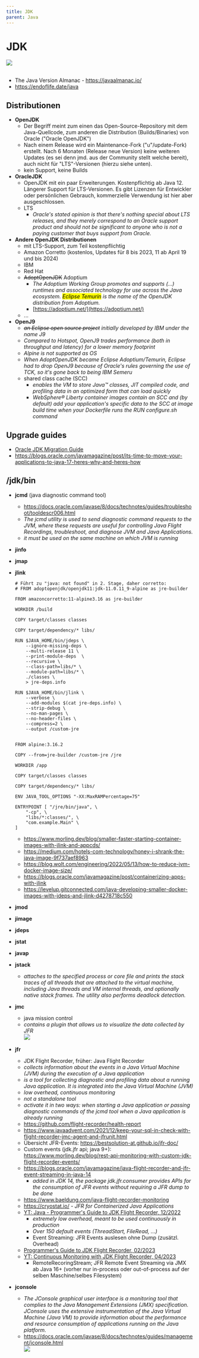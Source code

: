 ```yaml
---
title: JDK
parent: Java
---
```


# JDK
<img src="https://opensource.com/sites/default/files/2022-03/jdk.jpg" loading="lazy"/><br/><br/>
- The Java Version Almanac - <https://javaalmanac.io/>
- <https://endoflife.date/java>


## Distributionen
- **OpenJDK**
    - Der Begriff meint zum einen das Open-Source-Repository mit dem Java-Quellcode, zum anderen die Distribution (Builds/Binaries) von Oracle ("Oracle OpenJDK")
    - Nach einem Release wird ein Maintenance-Fork ("u"/update-Fork) erstellt. Nach 6 Monaten (Release neue Version) keine weiteren Updates (es sei denn jmd. aus der Community stellt welche bereit), auch nicht für "LTS"-Versionen (hierzu siehe unten).
    - kein Support, keine Builds
- **OracleJDK**
    - OpenJDK mit ein paar Erweiterungen. Kostenpflichtig ab Java 12. Längerer Support für LTS-Versionen. Es gibt Lizenzen für Entwickler oder persönlichen Gebrauch, kommerzielle Verwendung ist hier aber ausgeschlossen.
    - LTS
        - *Oracle's stated opinion is that there's nothing special about LTS releases, and they merely correspond to an Oracle support product and should not be significant to anyone who is not a paying customer that buys support from Oracle.*
- **Andere OpenJDK Distributionen**
    - mit LTS-Support, zum Teil kostenpflichtig
    - Amazon Corretto (kostenlos, Updates für 8 bis 2023, 11 ab April 19 und bis 2024)
    - IBM
    - Red Hat
    - ~~AdoptOpenJDK~~ Adoptium
        - *The Adoptium Working Group promotes and supports (...) runtimes and associated technology for use across the Java ecosystem. <mark>Eclipse Temurin</mark> is the name of the OpenJDK distribution from Adoptium.* 
        - [https://adoptium.net/](https://adoptium.net/)
    - ...
- **OpenJ9**
    - *~~an Eclipse open source project~~ initially developed by IBM under the name J9*
    - *Compared to Hotspot, OpenJ9 trades performance (both in throughput and latency) for a lower memory footprint*
    - *Alpine is not supported as OS*
    - *When AdoptOpenJDK became Eclipse Adoptium/Temurin, Eclipse had to drop OpenJ9 because of Oracle's rules governing the use of TCK, so it's gone back to being IBM Semeru*
    - shared class cache (SCC)
        - *enables the VM to store Java™ classes, JIT compiled code, and profiling data in an optimized form that can load quickly*
        - *WebSphere® Liberty container images contain an SCC and (by default) add your application's specific data to the SCC at image build time when your Dockerfile runs the RUN configure.sh command*


## Upgrade guides
- [Oracle JDK Migration Guide](https://docs.oracle.com/en/java/javase/17/migrate/getting-started.html)
- <https://blogs.oracle.com/javamagazine/post/its-time-to-move-your-applications-to-java-17-heres-why-and-heres-how>


## /jdk/bin
- **jcmd** (java diagnostic command tool)
    - <https://docs.oracle.com/javase/8/docs/technotes/guides/troubleshoot/tooldescr006.html>
    - *The jcmd utility is used to send diagnostic command requests to the JVM, where these requests are useful for controlling Java Flight Recordings, troubleshoot, and diagnose JVM and Java Applications.*
    - *it must be used on the same machine on which JVM is running*
- **jinfo**
- **jmap**
- **jlink**
    ```
    # Führt zu "java: not found" in 2. Stage, daher corretto:
    # FROM adoptopenjdk/openjdk11:jdk-11.0.11_9-alpine as jre-builder

    FROM amazoncorretto:11-alpine3.16 as jre-builder

    WORKDIR /build

    COPY target/classes classes

    COPY target/dependency/* libs/

    RUN $JAVA_HOME/bin/jdeps \
        --ignore-missing-deps \
        --multi-release 11 \
        --print-module-deps  \
        --recursive \
        --class-path=libs/* \
        --module-path=libs/* \
        ./classes \
        > jre-deps.info

    RUN $JAVA_HOME/bin/jlink \
        --verbose \
        --add-modules $(cat jre-deps.info) \
        --strip-debug \
        --no-man-pages \
        --no-header-files \
        --compress=2 \
        --output /custom-jre


    FROM alpine:3.16.2

    COPY --from=jre-builder /custom-jre /jre

    WORKDIR /app

    COPY target/classes classes

    COPY target/dependency/* libs/

    ENV JAVA_TOOL_OPTIONS "-XX:MaxRAMPercentage=75"

    ENTRYPOINT [ "/jre/bin/java", \
        "-cp", \
        "libs/*:classes/", \
        "com.example.Main" \
    ]
    ```

    - <https://www.morling.dev/blog/smaller-faster-starting-container-images-with-jlink-and-appcds/>
    - <https://medium.com/hotels-com-technology/honey-i-shrank-the-java-image-9f737aef8963>
    - <https://blog.wolt.com/engineering/2022/05/13/how-to-reduce-jvm-docker-image-size/>
    - <https://blogs.oracle.com/javamagazine/post/containerizing-apps-with-jlink>
    - <https://levelup.gitconnected.com/java-developing-smaller-docker-images-with-jdeps-and-jlink-d4278718c550>
- **jmod**
- **jimage**
- **jdeps**
- **jstat**
- **javap**
- **jstack**
    - *attaches to the specified process or core file and prints the stack traces of all threads that are attached to the virtual machine, including Java threads and VM internal threads, and optionally native stack frames. The utility also performs deadlock detection.*
- **jmc**
    - java mission control
    - *contains a plugin that allows us to visualize the data collected by JFR*
      <br/><img src="https://download.oracle.com/technology/products/missioncontrol/updatesites/base/5.2.0/eclipse/images/screen-capture-01-large.png" loading="lazy"/>
- **jfr**
    - JDK Flight Recorder, früher: Java Flight Recorder
    - *collects information about the events in a Java Virtual Machine (JVM) during the execution of a Java application*
    - *is a tool for collecting diagnostic and profiling data about a running Java application. It is integrated into the Java Virtual Machine (JVM)*
    - *low overhead, continuous monitoring*
    - *not a standalone tool*
    - *activate it in two ways: when starting a Java application or passing diagnostic commands of the jcmd tool when a Java application is already running*
    - <https://github.com/flight-recorder/health-report>
    - <https://www.javaadvent.com/2021/12/keep-your-sql-in-check-with-flight-recorder-jmc-agent-and-jfrunit.html>
    - Übersicht JFR-Events: <https://bestsolution-at.github.io/jfr-doc/>
    - Custom events (jdk.jfr api; java 9+): <https://www.morling.dev/blog/rest-api-monitoring-with-custom-jdk-flight-recorder-events/>
    - <https://blogs.oracle.com/javamagazine/java-flight-recorder-and-jfr-event-streaming-in-java-14>
        - *added in JDK 14, the package jdk.jfr.consumer provides APIs for the consumption of JFR events without requiring a JFR dump to be done*
    - <https://www.baeldung.com/java-flight-recorder-monitoring>
    - <https://cryostat.io/> - *JFR for Containerized Java Applications*
    - [YT: Java - Programmer's Guide to JDK Flight Recorder, 12/2022](https://www.youtube.com/watch?v=K1ApBZGiT-Y)
        - *extremely low overhead, meant to be used continuously in production*
        - *Over 150 default events (ThreadStart, FileRead, ...)*
        - Event Streaming: JFR Events auslesen ohne Dump (zusätzl. Overhead)
    - [Programmer's Guide to JDK Flight Recorder, 02/2023](https://inside.java/2023/02/27/programmer-guide-to-jfr/)
    - [YT: Continuous Monitoring with JDK Flight Recorder, 04/2023](https://www.youtube.com/watch?v=Gx_JGVborJ0)
        - RemoteRecoringStream; JFR Remote Event Streaming via JMX ab Java 16+ (vorher nur in-process oder out-of-process auf der selben Maschine/selbes Filesystem) 
- **jconsole**
    - *The JConsole graphical user interface is a monitoring tool that complies to the Java Management Extensions (JMX) specification. JConsole uses the extensive instrumentation of the Java Virtual Machine (Java VM) to provide information about the performance and resource consumption of applications running on the Java platform.*
    - <https://docs.oracle.com/javase/8/docs/technotes/guides/management/jconsole.html>
    <br/><img src="https://docs.oracle.com/javase/8/docs/technotes/guides/management/figures/overviewtab.gif" loading="lazy" />
